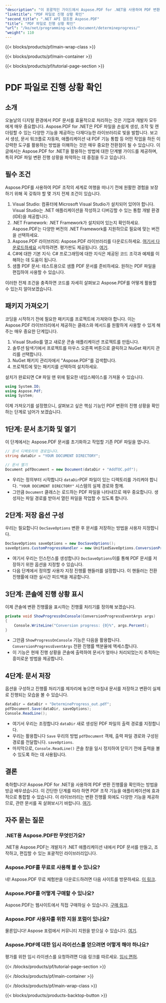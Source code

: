 ```yaml
---
"description": "이 포괄적인 가이드에서 Aspose.PDF for .NET을 사용하여 PDF 변환 진행률을 확인하는 방법을 알아보세요."
"linktitle": "PDF 파일로 진행 상황 확인"
"second_title": ".NET API 참조용 Aspose.PDF"
"title": "PDF 파일로 진행 상황 확인"
"url": "/ko/net/programming-with-document/determineprogress/"
"weight": 110
---
```


{{< blocks/products/pf/main-wrap-class >}}

{{< blocks/products/pf/main-container >}}

{{< blocks/products/pf/tutorial-page-section >}}

# PDF 파일로 진행 상황 확인

## 소개

오늘날의 디지털 환경에서 PDF 문서를 효율적으로 처리하는 것은 기업과 개발자 모두에게 매우 중요합니다. Aspose.PDF for .NET은 PDF 파일을 손쉽게 생성, 조작 및 렌더링할 수 있는 다양한 기능을 제공하는 다재다능한 라이브러리로 빛을 발합니다. 보고서 생성, 문서 워크플로 자동화, 애플리케이션 내 PDF 기능 통합 등 어떤 작업을 하든 이 강력한 도구를 활용하는 방법을 이해하는 것은 매우 중요한 전환점이 될 수 있습니다. 이 글에서는 Aspose.PDF for .NET을 활용하는 방법에 대한 단계별 가이드를 제공하며, 특히 PDF 파일 변환 진행 상황을 파악하는 데 중점을 두고 있습니다.

## 필수 조건

Aspose.PDF를 사용하여 PDF 조작의 세계로 여행을 떠나기 전에 원활한 경험을 보장하기 위해 꼭 갖춰야 할 몇 가지 전제 조건이 있습니다.

1. Visual Studio: 컴퓨터에 Microsoft Visual Studio가 설치되어 있어야 합니다. Visual Studio는 .NET 애플리케이션을 작성하고 디버깅할 수 있는 통합 개발 환경(IDE)을 제공합니다.
2. .NET Framework: .NET Framework가 설치되어 있는지 확인하세요. Aspose.PDF는 다양한 버전의 .NET Framework를 지원하므로 필요에 맞는 버전을 선택하세요.
3. Aspose.PDF 라이브러리: Aspose.PDF 라이브러리를 다운로드하세요. [여기서 다운로드하세요](https://releases.aspose.com/pdf/net/) 시작하려면. 평가판도 제공됩니다. [여기](https://releases.aspose.com/).
4. C#에 대한 기본 지식: C# 프로그래밍에 대한 지식은 제공된 코드 조각과 예제를 이해하는 데 도움이 됩니다.
5. 샘플 PDF 문서: 테스트용으로 샘플 PDF 문서를 준비하세요. 원하는 PDF 파일을 편집하여 사용할 수 있습니다.

이러한 전제 조건을 충족하면 코드를 자세히 살펴보고 Aspose.PDF를 어떻게 활용할 수 있는지 알아보겠습니다.

## 패키지 가져오기

코딩을 시작하기 전에 필요한 패키지를 프로젝트에 가져와야 합니다. 이는 Aspose.PDF 라이브러리에서 제공하는 클래스와 메서드를 원활하게 사용할 수 있게 해 주는 매우 중요한 단계입니다.

1. Visual Studio를 열고 새로운 콘솔 애플리케이션 프로젝트를 만듭니다.
2. 솔루션 탐색기에서 프로젝트를 마우스 오른쪽 버튼으로 클릭하고 NuGet 패키지 관리를 선택합니다.
3. NuGet 패키지 관리자에서 "Aspose.PDF"를 검색합니다.
4. 프로젝트에 맞는 패키지를 선택하여 설치하세요.

설치가 완료되면 C# 파일 맨 위에 필요한 네임스페이스를 가져올 수 있습니다.

```csharp
using System.IO;
using Aspose.Pdf;
using System;
```

이제 가져오기를 설정했으니, 살펴보고 싶은 핵심 기능인 PDF 변환의 진행 상황을 확인하는 단계로 넘어가 보겠습니다.

## 1단계: 문서 초기화 및 열기

이 단계에서는 Aspose.PDF 문서를 초기화하고 작업할 기존 PDF 파일을 엽니다.

```csharp
// 문서 디렉토리의 경로입니다.
string dataDir = "YOUR DOCUMENT DIRECTORY";

// 문서 열기
Document pdfDocument = new Document(dataDir + "AddTOC.pdf");
```

- 우리는 정의부터 시작합니다 `dataDir`PDF 파일이 있는 디렉토리를 가리켜야 합니다. `"YOUR DOCUMENT DIRECTORY"` 시스템의 실제 경로와 함께.
- 그만큼 `Document` 클래스는 로드하는 PDF 파일을 나타내므로 매우 중요합니다. 생성자는 파일 경로를 받아서 열린 파일을 작업할 수 있도록 합니다.

## 2단계: 저장 옵션 구성 

우리는 필요합니다 `DocSaveOptions` 변환 후 문서를 저장하는 방법을 사용자 지정합니다.

```csharp
DocSaveOptions saveOptions = new DocSaveOptions();
saveOptions.CustomProgressHandler = new UnifiedSaveOptions.ConversionProgressEventHandler(ShowProgressOnConsole);
```

- 여기서 우리는 인스턴스를 생성합니다 `DocSaveOptions`이를 통해 PDF 문서를 저장하기 위한 옵션을 지정할 수 있습니다.
- 다음 단계에서 정의할 사용자 지정 진행률 핸들러를 설정합니다. 이 핸들러는 전환 진행률에 대한 실시간 피드백을 제공합니다.

## 3단계: 콘솔에 진행 상황 표시

이제 콘솔에 변환 진행률을 표시하는 진행률 처리기를 정의해 보겠습니다.

```csharp
private void ShowProgressOnConsole(ConversionProgressEventArgs args)
{
    Console.WriteLine("Conversion progress: {0}%", args.Percent);
}
```

- 그만큼 `ShowProgressOnConsole` 기능은 다음을 활용합니다. `ConversionProgressEventArgs` 전환 진행률 백분율에 액세스합니다.
- 이 기능은 현재 진행 상황을 콘솔에 출력하여 문서가 얼마나 처리되었는지 추적하는 흥미로운 방법을 제공합니다.

## 4단계: 문서 저장

옵션을 구성하고 진행률 처리기를 제자리에 놓으면 마침내 문서를 저장하고 변환이 실제로 진행되는 모습을 볼 수 있습니다.

```csharp
dataDir = dataDir + "DetermineProgress_out.pdf";
pdfDocument.Save(dataDir, saveOptions);
Console.ReadLine();
```

- 여기서 우리는 조정합니다 `dataDir` 새로 생성된 PDF 파일의 출력 경로를 지정합니다.
- 우리는 활용합니다 `Save` 우리의 방법 `pdfDocument` 객체, 출력 파일 경로와 구성된 경로를 전달합니다. `saveOptions`.
- 마지막으로, `Console.ReadLine()` 콘솔 창을 일시 정지하여 닫히기 전에 출력을 볼 수 있도록 하는 데 사용됩니다.

## 결론

축하합니다! Aspose.PDF for .NET을 사용하여 PDF 변환 진행률을 확인하는 방법을 방금 배우셨습니다. 이 간단한 단계를 따라 하면 PDF 조작 기능을 애플리케이션에 효과적으로 통합할 수 있습니다. 이 라이브러리는 변환 진행률 외에도 다양한 기능을 제공하므로, 관련 문서를 꼭 살펴보시기 바랍니다. [여기](https://reference.aspose.com/pdf/net/).


## 자주 묻는 질문

### .NET용 Aspose.PDF란 무엇인가요?  
.NET용 Aspose.PDF는 개발자가 .NET 애플리케이션 내에서 PDF 문서를 만들고, 조작하고, 편집할 수 있는 포괄적인 라이브러리입니다.

### Aspose.PDF를 무료로 사용해 볼 수 있나요?  
네! Aspose.PDF 무료 체험판을 다운로드하려면 다음 사이트를 방문하세요. [이 링크](https://releases.aspose.com/).

### Aspose.PDF를 어떻게 구매할 수 있나요?  
Aspose.PDF는 웹사이트에서 직접 구매하실 수 있습니다. [구매 링크](https://purchase.aspose.com/buy).

### Aspose.PDF 사용자를 위한 지원 포럼이 있나요?  
물론입니다! Aspose 포럼에서 커뮤니티 지원을 받으실 수 있습니다. [여기](https://forum.aspose.com/c/pdf/10).

### Aspose.PDF에 대한 임시 라이선스를 얻으려면 어떻게 해야 하나요?  
평가를 위한 임시 라이센스를 요청하려면 다음 링크를 따르세요. [임시 면허](https://purchase.aspose.com/temporary-license/).

{{< /blocks/products/pf/tutorial-page-section >}}

{{< /blocks/products/pf/main-container >}}

{{< /blocks/products/pf/main-wrap-class >}}

{{< blocks/products/products-backtop-button >}}